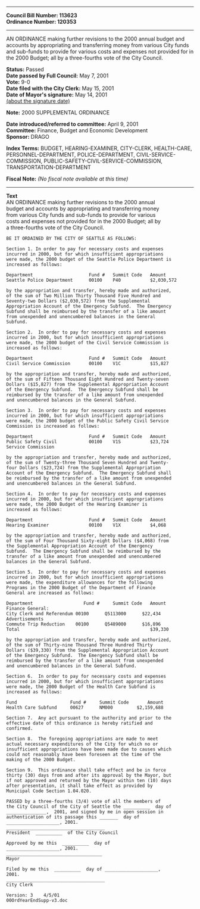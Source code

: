 * * * * *  
  
**Council Bill Number: [](#h0)[](#h2)113623**   
**Ordinance Number: 120353**  
  
* * * * *  
  
AN ORDINANCE making further revisions to the 2000 annual budget and accounts by appropriating and transferring money from various City funds and sub-funds to provide for various costs and expenses not provided for in the 2000 Budget; all by a three-fourths vote of the City Council.  
  
**Status:** Passed   
**Date passed by Full Council:** May 7, 2001   
**Vote:** 9-0   
**Date filed with the City Clerk:** May 15, 2001   
**Date of Mayor's signature:** May 14, 2001   
[(about the signature date)](/~public/approvaldate.htm)   
  
**Note:** 2000 SUPPLEMENTAL ORDINANCE  
  
  
**Date introduced/referred to committee:** April 9, 2001   
**Committee:** Finance, Budget and Economic Development   
**Sponsor:** DRAGO   
  
**Index Terms:** BUDGET, HEARING-EXAMINER, CITY-CLERK, HEALTH-CARE, PERSONNEL-DEPARTMENT, POLICE-DEPARTMENT, CIVIL-SERVICE-COMMISSION, PUBLIC-SAFETY-CIVIL-SERVICE-COMMISSION, TRANSPORTATION-DEPARTMENT  
  
**Fiscal Note:** *(No fiscal note available at this time)*  
  
* * * * *  
  
**Text**  
    AN ORDINANCE making further revisions to the 2000 annual  
    budget and accounts by appropriating and transferring money  
    from various City funds and sub-funds to provide for various  
    costs and expenses not provided for in the 2000 Budget; all by  
    a three-fourths vote of the City Council.  
  
    BE IT ORDAINED BY THE CITY OF SEATTLE AS FOLLOWS:  
  
    Section 1. In order to pay for necessary costs and expenses  
    incurred in 2000, but for which insufficient appropriations  
    were made, the 2000 budget of the Seattle Police Department is  
    increased as follows:  
  
    Department                     Fund #   Summit Code   Amount  
    Seattle Police Department      00100    P40           $2,030,572  
  
    by the appropriation and transfer, hereby made and authorized,  
    of the sum of Two Million Thirty Thousand Five Hundred and  
    Seventy-two Dollars ($2,030,572) from the Supplemental  
    Appropriation Account of the Emergency Subfund.  The Emergency  
    Subfund shall be reimbursed by the transfer of a like amount  
    from unexpended and unencumbered balances in the General  
    Subfund.  
  
    Section 2.  In order to pay for necessary costs and expenses  
    incurred in 2000, but for which insufficient appropriations  
    were made, the 2000 budget of the Civil Service Commission is  
    increased as follows:  
  
    Department                     Fund #   Summit Code   Amount  
    Civil Service Commission       00100    V1C           $15,827  
  
    by the appropriation and transfer, hereby made and authorized,  
    of the sum of Fifteen Thousand Eight Hundred and Twenty-seven  
    Dollars ($15,827) from the Supplemental Appropriation Account  
    of the Emergency Subfund.  The Emergency Subfund shall be  
    reimbursed by the transfer of a like amount from unexpended  
    and unencumbered balances in the General Subfund.  
  
    Section 3.  In order to pay for necessary costs and expenses  
    incurred in 2000, but for which insufficient appropriations  
    were made, the 2000 budget of the Public Safety Civil Service  
    Commission is increased as follows:  
  
    Department                     Fund #   Summit Code   Amount  
    Public Safety Civil            00100    V1S           $23,724  
    Service Commission  
  
    by the appropriation and transfer, hereby made and authorized,  
    of the sum of Twenty-three Thousand Seven Hundred and Twenty-  
    four Dollars ($23,724) from the Supplemental Appropriation  
    Account of the Emergency Subfund.  The Emergency Subfund shall  
    be reimbursed by the transfer of a like amount from unexpended  
    and unencumbered balances in the General Subfund.  
  
    Section 4.  In order to pay for necessary costs and expenses  
    incurred in 2000, but for which insufficient appropriations  
    were made, the 2000 Budget of the Hearing Examiner is  
    increased as follows:  
  
    Department                     Fund #   Summit Code   Amount  
    Hearing Examiner               00100    V1X           $4,068  
  
    by the appropriation and transfer, hereby made and authorized,  
    of the sum of Four Thousand Sixty-eight Dollars ($4,068) from  
    the Supplemental Appropriation Account of the Emergency  
    Subfund.  The Emergency Subfund shall be reimbursed by the  
    transfer of a like amount from unexpended and unencumbered  
    balances in the General Subfund.  
  
    Section 5.  In order to pay for necessary costs and expenses  
    incurred in 2000, but for which insufficient appropriations  
    were made, the expenditure allowances for the following  
    Programs in the 2000 Budget of the Department of Finance  
    General are increased as follows:  
  
    Department                   Fund #     Summit Code   Amount  
    Finance General:  
    City Clerk and Referendum 00100      Q5113000      $22,434  
    Advertisements  
    Commute Trip Reduction    00100      Q5489000      $16,896  
    Total                                                 $39,330  
  
    by the appropriation and transfer, hereby made and authorized,  
    of the sum of Thirty-nine Thousand Three Hundred Thirty  
    Dollars ($39,330) from the Supplemental Appropriation Account  
    of the Emergency Subfund.  The Emergency Subfund shall be  
    reimbursed by the transfer of a like amount from unexpended  
    and unencumbered balances in the General Subfund.  
  
    Section 6.  In order to pay for necessary costs and expenses  
    incurred in 2000, but for which insufficient appropriations  
    were made, the 2000 Budget of the Health Care Subfund is  
    increased as follows:  
  
    Fund                    Fund #     Summit Code       Amount  
    Health Care Subfund     00627      NM000         $2,159,688  
  
    Section 7.  Any act pursuant to the authority and prior to the  
    effective date of this ordinance is hereby ratified and  
    confirmed.  
  
    Section 8.  The foregoing appropriations are made to meet  
    actual necessary expenditures of the City for which no or  
    insufficient appropriations have been made due to causes which  
    could not reasonably have been foreseen at the time of the  
    making of the 2000 Budget.  
  
    Section 9.  This ordinance shall take effect and be in force  
    thirty (30) days from and after its approval by the Mayor, but  
    if not approved and returned by the Mayor within ten (10) days  
    after presentation, it shall take effect as provided by  
    Municipal Code Section 1.04.020.  
  
    PASSED by a three-fourths (3/4) vote of all the members of  
    the City Council of the City of Seattle the __________  day of  
    _______________,  2001, and signed by me in open session in  
    authentication of its passage this _______  day of  
    ____________________, 2001.  
    _____________________________________  
    President  __________  of the City Council  
  
    Approved by me this  __________  day of  
    ____________________, 2001.  
    ____________________________________  
    Mayor  
  
    Filed by me this  __________  day of ____________________,  
    2001.  
    _____________________________________  
    City Clerk  
  
    Version: 3    4/5/01  
    00OrdYearEndSupp-v3.doc  
